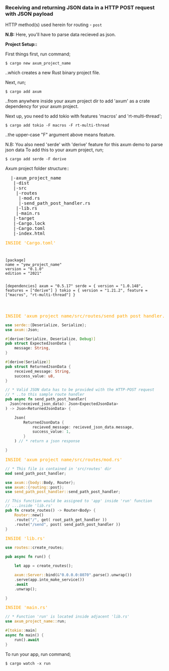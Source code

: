 ### Receiving and returning JSON data in a HTTP POST request with JSON payload

HTTP method(s) used herein for routing - `post`

**N.B:** Here, you'll have to parse data recieved as json.

<b>Project Setup::</b>

First things first, run command;

```
$ cargo new axum_project_name
```

..which creates a new Rust binary project file.

Next, run;

```
$ cargo add axum
```

..from anywhere inside your axum project dir to add 'axum' as a crate dependency for your axum project.

Next up, you need to add tokio with features 'macros' and 'rt-multi-thread';

```
$ cargo add tokio -F macros -F rt-multi-thread
```

..the upper-case "F" argument above means feature.

N.B: You also need 'serde' with 'derive' feature for this axum demo to parse json data
To add this to your axum project, run;

```
$ cargo add serde -F derive
```

Axum project folder structure::

<pre>
  |-axum_project_name
   |-dist
   |-src
    |-routes
     |-mod.rs
     |-send_path_post_handler.rs
    |-lib.rs
    |-main.rs
   |-target
   |-Cargo.lock
   |-Cargo.toml
   |-index.html
</pre>

  <pre style="color:orange;">INSIDE 'Cargo.toml'</pre>

<code>
<pre>
[package]
name = "yew_project_name"
version = "0.1.0"
edition = "2021"
  
[dependencies]
axum = "0.5.17"
serde = { version = "1.0.148", features = ["derive"] }
tokio = { version = "1.21.2", feature = ["macros", "rt-multi-thread"] }
</pre>
</code>

  <pre style="color:orange;">INSIDE 'axum_project_name/src/routes/send_path_post_handler.rs'</pre>

```rust
use serde::{Deserialize, Serialize};
use axum::Json;

#[derive(Serialize, Deserialize, Debug)]
pub struct ExpectedJsonData {
    message: String,
}

#[derive(Serialize)]
pub struct ReturnedJsonData {
    received_message: String,
    success_value: u8,
}

// * Valid JSON data has to be provided with the HTTP-POST request
// * ..to this sample route handler
pub async fn send_path_post_handler(
  Json(received_json_data): Json<ExpectedJsonData>
) -> Json<ReturnedJsonData> {

    Json(
        ReturnedJsonData {
            recieved_message: recieved_json_data.message,
            success_value: 1,
        }
    ) // * return a json response

}
```

  <pre style="color:orange;">INSIDE 'axum_project_name/src/routes/mod.rs'</pre>

```rust
// * This file is contained in 'src/routes' dir
mod send_path_post_handler;

use axum::{body::Body, Router};
use axum::{routing::post};
use send_path_post_handler::send_path_post_handler;

// This function would be assigned to 'app' inside 'run' function
// ...inside 'lib.rs'
pub fn create_routes() -> Router<Body> {
    Router::new()
    .route("/", get( root_path_get_handler ))
    .route("/send", post( send_path_post_handler ))
}
```

  <pre style="color:orange;">INSIDE 'lib.rs'</pre>

```rust
use routes::create_routes;

pub async fn run() {

    let app = create_routes();

    axum::Server::bind(&"0.0.0.0:8070".parse().unwrap())
    .serve(app.into_make_service())
    .await
    .unwrap();

}
```

  <pre style="color:orange;">INSIDE 'main.rs'</pre>

```rust
// * Function 'run' is located inside adjacent 'lib.rs'
use axum_project_name::run;

#[tokio::main]
async fn main() {
    run().await
}
```

To run your app, run command;

```
$ cargo watch -x run
```
